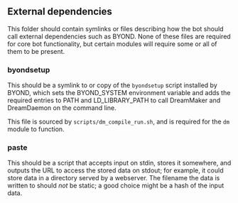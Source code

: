 ## External dependencies

This folder should contain symlinks or files describing how the bot should call external dependencies such as BYOND. None of these files are required for core bot functionality, but certain modules will require some or all of them to be present.

### byondsetup

This should be a symlink to or copy of the `byondsetup` script installed by BYOND, which sets the BYOND_SYSTEM environment variable and adds the required entries to PATH and LD_LIBRARY_PATH to call DreamMaker and DreamDaemon on the command line.

This file is sourced by `scripts/dm_compile_run.sh`, and is required for the `dm` module to function.

### paste

This should be a script that accepts input on stdin, stores it somewhere, and outputs the URL to access the stored data on stdout; for example, it could store data in a directory served by a webserver.
The filename the data is written to should _not_ be static; a good choice might be a hash of the input data.
